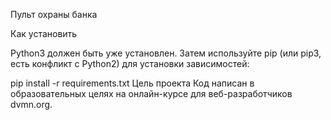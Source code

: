 Пульт охраны банка

Как установить

Python3 должен быть уже установлен. Затем используйте pip (или pip3, есть конфликт с Python2) для установки зависимостей:

pip install -r requirements.txt
Цель проекта
Код написан в образовательных целях на онлайн-курсе для веб-разработчиков dvmn.org.
